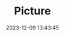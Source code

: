 ---
weight: 1
images:
- /images/edited/118.jpeg
title: Picture
date: 2023-12-09 13:43:45
tags: [luminar neo,work,car,truck]
---